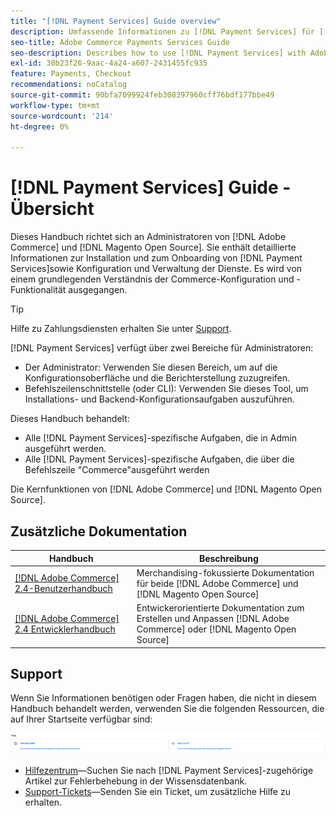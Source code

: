 ```yaml
---
title: "[!DNL Payment Services] Guide overview"
description: Umfassende Informationen zu [!DNL Payment Services] für [!DNL Adobe Commerce] und [!DNL Magento Open Source] Administratoren, einschließlich Installation und Onboarding
seo-title: Adobe Commerce Payments Services Guide
seo-description: Describes how to use [!DNL Payment Services] with Adobe Commerce or [!DNL Magento Open Source].
exl-id: 30b23f26-9aac-4a24-a607-2431455fc935
feature: Payments, Checkout
recommendations: noCatalog
source-git-commit: 90bfa7099924feb308397960cff76bdf177bbe49
workflow-type: tm+mt
source-wordcount: '214'
ht-degree: 0%

---
```


# [!DNL Payment Services] Guide - Übersicht

Dieses Handbuch richtet sich an Administratoren von [!DNL Adobe Commerce] und [!DNL Magento Open Source]. Sie enthält detaillierte Informationen zur Installation und zum Onboarding von [!DNL Payment Services]sowie Konfiguration und Verwaltung der Dienste. Es wird von einem grundlegenden Verständnis der Commerce-Konfiguration und -Funktionalität ausgegangen.

>[!TIP]
>
>Hilfe zu Zahlungsdiensten erhalten Sie unter [Support](#support).

[!DNL Payment Services] verfügt über zwei Bereiche für Administratoren:

* Der Administrator: Verwenden Sie diesen Bereich, um auf die Konfigurationsoberfläche und die Berichterstellung zuzugreifen.
* Befehlszeilenschnittstelle (oder CLI): Verwenden Sie dieses Tool, um Installations- und Backend-Konfigurationsaufgaben auszuführen.

Dieses Handbuch behandelt:

* Alle [!DNL Payment Services]-spezifische Aufgaben, die in Admin ausgeführt werden.
* Alle [!DNL Payment Services]-spezifische Aufgaben, die über die Befehlszeile &quot;Commerce&quot;ausgeführt werden

Die Kernfunktionen von [!DNL Adobe Commerce] und [!DNL Magento Open Source].

## Zusätzliche Dokumentation

| Handbuch | Beschreibung |
|------ | ----------- |
| [[!DNL Adobe Commerce] 2.4-Benutzerhandbuch](https://experienceleague.adobe.com/docs/commerce-admin/user-guides/home.html) | Merchandising-fokussierte Dokumentation für beide [!DNL Adobe Commerce] und [!DNL Magento Open Source] |
| [[!DNL Adobe Commerce] 2.4 Entwicklerhandbuch](https://developer.adobe.com/commerce/docs) | Entwickerorientierte Dokumentation zum Erstellen und Anpassen [!DNL Adobe Commerce] oder [!DNL Magento Open Source] |

## Support

Wenn Sie Informationen benötigen oder Fragen haben, die nicht in diesem Handbuch behandelt werden, verwenden Sie die folgenden Ressourcen, die auf Ihrer Startseite verfügbar sind:

![Hilfe-Ressourcen](assets/help-resources.png)

* [Hilfezentrum](https://experienceleague.adobe.com/docs/commerce-knowledge-base/kb/overview.html)—Suchen Sie nach [!DNL Payment Services]-zugehörige Artikel zur Fehlerbehebung in der Wissensdatenbank.
* [Support-Tickets](https://experienceleague.adobe.com/docs/commerce-knowledge-base/kb/help-center-guide/magento-help-center-user-guide.html#submit-ticket)—Senden Sie ein Ticket, um zusätzliche Hilfe zu erhalten.
